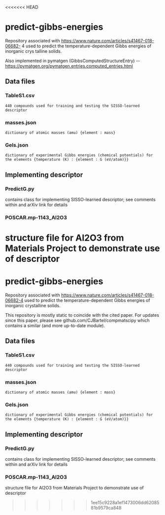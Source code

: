 <<<<<<< HEAD
# predict-gibbs-energies

Repository associated with https://www.nature.com/articles/s41467-018-06682-
4 used to predict the temperature-dependent Gibbs energies of inorganic crys
talline solids.

Also implemented in pymatgen (GibbsComputedStructureEntry) -- https://pymatgen.org/pymatgen.entries.computed_entries.html

## Data files

  ### TableS1.csv 
    
    440 compounds used for training and testing the SISSO-learned descriptor
    
  ### masses.json

    dictionary of atomic masses (amu) {element : mass}

  ### Gels.json
  
    dictionary of experimental Gibbs energies (chemical potentials) for the elements {temperature (K) : {element : G (eV/atom)}}

## Implementing descriptor

  ### PredictG.py
    
  contains class for implementing SISSO-learned descriptor; see comments within and arXiv link for details    
    
  ### POSCAR.mp-1143_Al2O3
  
  structure file for Al2O3 from Materials Project to demonstrate use of descriptor
=======
# predict-gibbs-energies

Repository associated with https://www.nature.com/articles/s41467-018-06682-4 used to predict the temperature-dependent Gibbs energies of inorganic crystalline solids.


This repository is mostly static to coincide with the cited paper. For updates since this paper, please see github.com/CJBartel/compmatscipy which contains a similar (and more up-to-date module).


## Data files

  ### TableS1.csv 
    
    440 compounds used for training and testing the SISSO-learned descriptor
    
  ### masses.json

    dictionary of atomic masses (amu) {element : mass}

  ### Gels.json
  
    dictionary of experimental Gibbs energies (chemical potentials) for the elements {temperature (K) : {element : G (eV/atom)}}

## Implementing descriptor

  ### PredictG.py
    
  contains class for implementing SISSO-learned descriptor; see comments within and arXiv link for details    
    
  ### POSCAR.mp-1143_Al2O3
  
  structure file for Al2O3 from Materials Project to demonstrate use of descriptor
>>>>>>> 1ee15c9228a1ef1473006dd6208581b9579ca848

